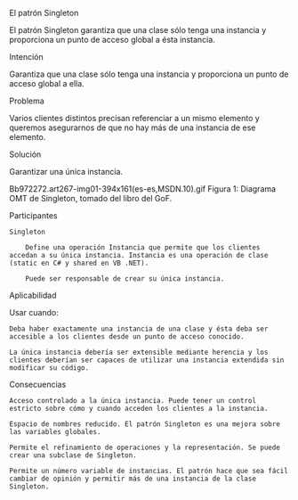 El patrón Singleton

El patrón Singleton garantiza que una clase sólo tenga una instancia y proporciona un punto de acceso global a ésta instancia.

 Intención

Garantiza que una clase sólo tenga una instancia y proporciona un punto de acceso global a ella.

Problema

Varios clientes distintos precisan referenciar a un mismo elemento y queremos asegurarnos de que no hay más de una instancia de ese elemento.

Solución

Garantizar una única instancia.

Bb972272.art267-img01-394x161(es-es,MSDN.10).gif
Figura 1: Diagrama OMT de Singleton, tomado del libro del GoF.

Participantes

    Singleton

        Define una operación Instancia que permite que los clientes accedan a su única instancia. Instancia es una operación de clase (static en C# y shared en VB .NET).

        Puede ser responsable de crear su única instancia.

Aplicabilidad

Usar cuando:

    Deba haber exactamente una instancia de una clase y ésta deba ser accesible a los clientes desde un punto de acceso conocido.

    La única instancia debería ser extensible mediante herencia y los clientes deberían ser capaces de utilizar una instancia extendida sin modificar su código.

Consecuencias

    Acceso controlado a la única instancia. Puede tener un control estricto sobre cómo y cuando acceden los clientes a la instancia.

    Espacio de nombres reducido. El patrón Singleton es una mejora sobre las variables globales.

    Permite el refinamiento de operaciones y la representación. Se puede crear una subclase de Singleton.

    Permite un número variable de instancias. El patrón hace que sea fácil cambiar de opinión y permitir más de una instancia de la clase Singleton.

  
